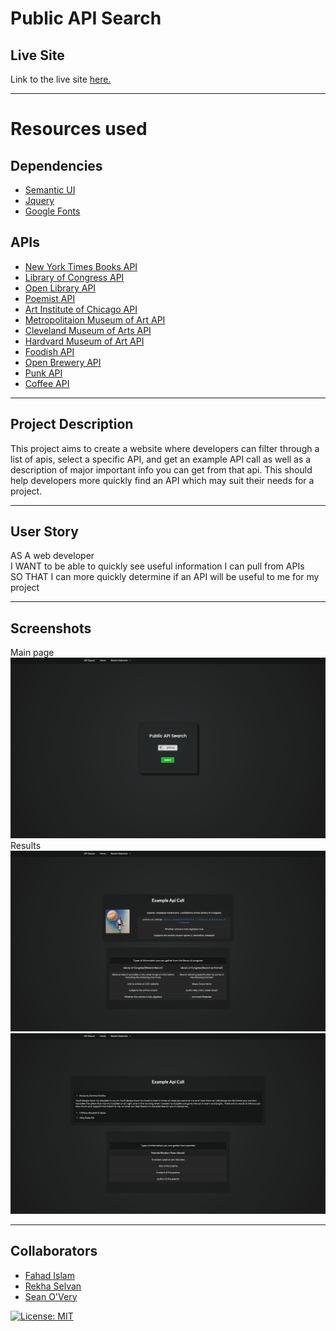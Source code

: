 # Public API Search

## Live Site

Link to the live site [here.](https://seanovery.github.io/public-api-search-future/)

---

# Resources used
## Dependencies
* [Semantic UI](https://semantic-ui.com/) 
* [Jquery](https://jquery.com/)
* [Google Fonts](https://fonts.google.com/)
## APIs
* [New York Times Books API](https://developer.nytimes.com/docs/books-product/1/overview)
* [Library of Congress API](https://www.loc.gov/apis/json-and-yaml/)
* [Open Library API](https://openlibrary.org/developers/api)
* [Poemist API](https://poemist.github.io/poemist-apidoc/)
* [Art Institute of Chicago API](https://api.artic.edu/docs/)
* [Metropolitaion Museum of Art API](https://metmuseum.github.io/)
* [Cleveland Museum of Arts API](https://openaccess-api.clevelandart.org/)
* [Hardvard Museum of Art API](https://github.com/harvardartmuseums/api-docs)
* [Foodish API](https://foodish-api.herokuapp.com/)
* [Open Brewery API](https://www.openbrewerydb.org/documentation)
* [Punk API](https://punkapi.com/documentation/v2)
* [Coffee API](https://coffee.alexflipnote.dev/)

---

## Project Description
  This project aims to create a website where developers can filter through a list of apis, select a specific API, and get an example API call as well as a description of major important info you can get from that api. This should help developers more quickly find an API which may suit their needs for a project.

---

## User Story
  AS A web developer <br>
  I WANT to be able to quickly see useful information I can pull from APIs<br>
  SO THAT I can more quickly determine if an API will be useful to me for my project

---

## Screenshots
Main page
![Main Page](./assets/images/main.png)
Results
![Results Page](./assets/images/results.png)
![Results Page2](./assets/images/results2.png)

---

## Collaborators
* [Fahad Islam](https://github.com/sadiyan)
* [Rekha Selvan](https://github.com/rekhaselvan01)
* [Sean O'Very](https://github.com/SeanOVery)

[![License: MIT](https://img.shields.io/badge/License-MIT-yellow.svg)](https://opensource.org/licenses/MIT)
